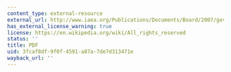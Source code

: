 ```yaml
---
content_type: external-resource
external_url: http://www.iaea.org/Publications/Documents/Board/2007/gov2007-48.pdf
has_external_license_warning: true
license: https://en.wikipedia.org/wiki/All_rights_reserved
status: ''
title: PDF
uid: 3fcaf8df-9f0f-4591-a87a-7de7d313471e
wayback_url: ''
---
```

